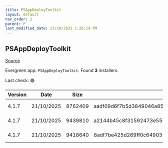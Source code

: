 ```yaml
---
title: PSAppDeployToolkit
layout: default
nav_order: 2
parent: P
last_modified_date: 23/10/2025 1:26:14 PM
---
```


## PSAppDeployToolkit

[Source](https://psappdeploytoolkit.com/)

Evergreen app: `PSAppDeployToolkit`. Found **3** installers.

Last check: 🟢

| Version | Date       | Size    | Sha256                                                           | Architecture | InstallerType | Type | URI                                                                                                                                                                                                                                        |
| ------- | ---------- | ------- | ---------------------------------------------------------------- | ------------ | ------------- | ---- | ------------------------------------------------------------------------------------------------------------------------------------------------------------------------------------------------------------------------------------------ |
| 4.1.7   | 21/10/2025 | 8762409 | aadf09d6f7b5d3849046a8507de711ad42e4c0f01933f78e68a2a83ed72ae219 | x86          | Default       | zip  | [https://github.com/PSAppDeployToolkit/PSAppDeployToolkit/releases/download/4.1.7/PSAppDeployToolkit_ModuleOnly.zip](https://github.com/PSAppDeployToolkit/PSAppDeployToolkit/releases/download/4.1.7/PSAppDeployToolkit_ModuleOnly.zip)   |
| 4.1.7   | 21/10/2025 | 9439810 | a2144b45c8f31592473e55ec6cca1b551b051683df55d0e6f2953f645d399639 | x86          | Default       | zip  | [https://github.com/PSAppDeployToolkit/PSAppDeployToolkit/releases/download/4.1.7/PSAppDeployToolkit_Template_v3.zip](https://github.com/PSAppDeployToolkit/PSAppDeployToolkit/releases/download/4.1.7/PSAppDeployToolkit_Template_v3.zip) |
| 4.1.7   | 21/10/2025 | 9418640 | 8adf7be425d269ff0c649036d12946c88b5a6e6f34df59de19a183744c2312b3 | x86          | Default       | zip  | [https://github.com/PSAppDeployToolkit/PSAppDeployToolkit/releases/download/4.1.7/PSAppDeployToolkit_Template_v4.zip](https://github.com/PSAppDeployToolkit/PSAppDeployToolkit/releases/download/4.1.7/PSAppDeployToolkit_Template_v4.zip) |
